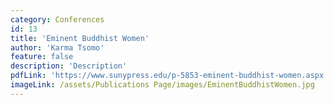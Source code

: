 ```yaml
---
category: Conferences
id: 13
title: 'Eminent Buddhist Women'
author: 'Karma Tsomo'
feature: false
description: 'Description'
pdfLink: 'https://www.sunypress.edu/p-5853-eminent-buddhist-women.aspx'
imageLink: /assets/Publications Page/images/EminentBuddhistWomen.jpg
---
```

